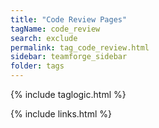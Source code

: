 ```yaml
---
title: "Code Review Pages"
tagName: code_review
search: exclude
permalink: tag_code_review.html
sidebar: teamforge_sidebar
folder: tags
---
```

{% include taglogic.html %}

{% include links.html %}
